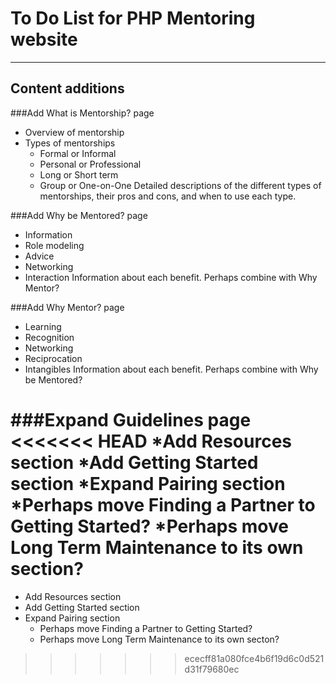 To Do List for PHP Mentoring website
====================================
------------------------------------
Content additions
-----------------

###Add What is Mentorship? page
* Overview of mentorship
* Types of mentorships
    * Formal or Informal
    * Personal or Professional
    * Long or Short term
    * Group or One-on-One
Detailed descriptions of the different types of mentorships, their pros and cons, and when to use each type.

###Add Why be Mentored? page
* Information
* Role modeling
* Advice
* Networking
* Interaction
Information about each benefit. Perhaps combine with Why Mentor?

###Add Why Mentor? page
* Learning
* Recognition
* Networking
* Reciprocation
* Intangibles
Information about each benefit. Perhaps combine with Why be Mentored?

###Expand Guidelines page
<<<<<<< HEAD
*Add Resources section
*Add Getting Started section
*Expand Pairing section
    *Perhaps move Finding a Partner to Getting Started?
    *Perhaps move Long Term Maintenance to its own section?
=======
* Add Resources section
* Add Getting Started section
* Expand Pairing section
    * Perhaps move Finding a Partner to Getting Started?
    * Perhaps move Long Term Maintenance to its own secton?
>>>>>>> ececff81a080fce4b6f19d6c0d521d31f79680ec
